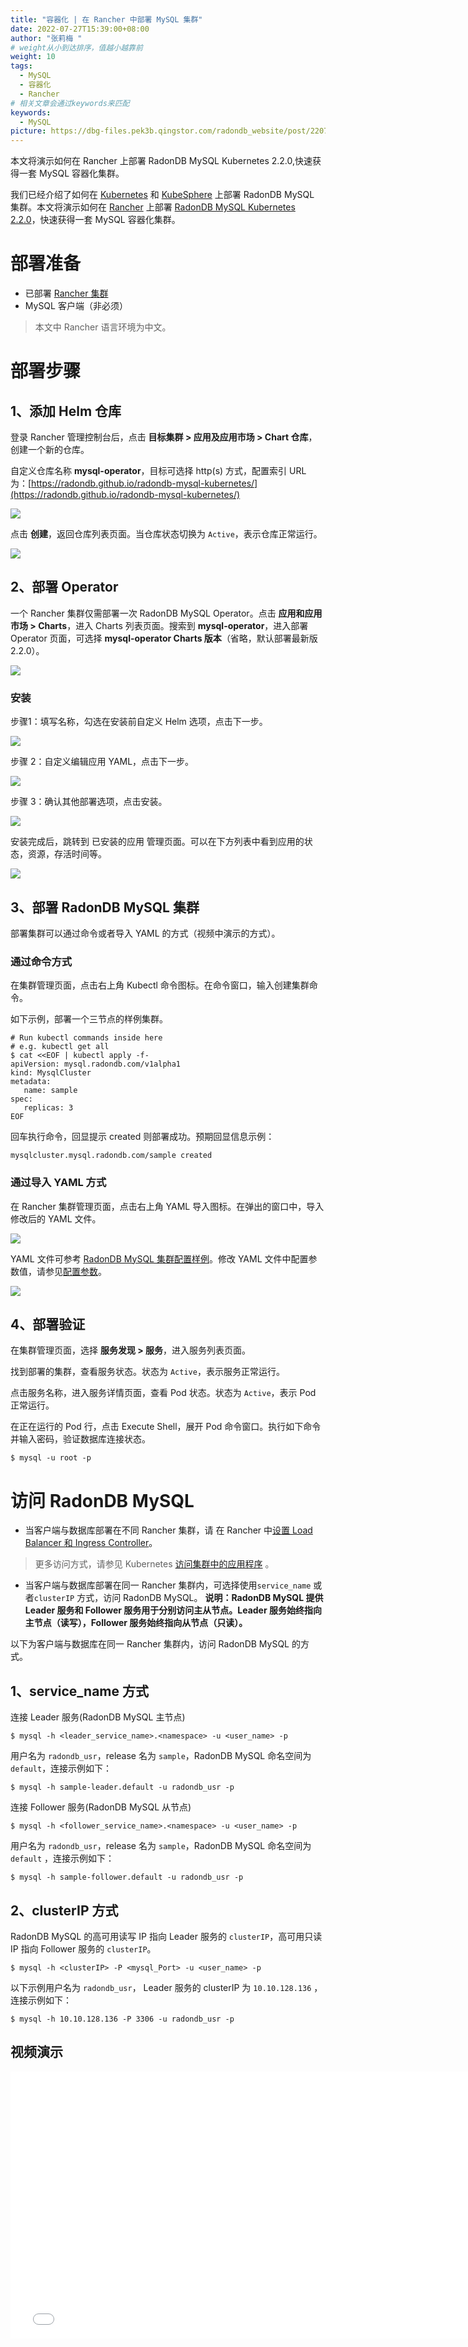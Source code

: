 ```yaml
---
title: "容器化 | 在 Rancher 中部署 MySQL 集群"
date: 2022-07-27T15:39:00+08:00
author: "张莉梅 "
# weight从小到达排序，值越小越靠前
weight: 10
tags:
  - MySQL
  - 容器化
  - Rancher
# 相关文章会通过keywords来匹配
keywords:
  - MySQL
picture: https://dbg-files.pek3b.qingstor.com/radondb_website/post/220729_%E5%AE%B9%E5%99%A8%E5%8C%96%20%7C%20%E5%9C%A8%20Rancher%20%E4%B8%AD%E9%83%A8%E7%BD%B2%20MySQL%20%E9%9B%86%E7%BE%A4/0.png
---
```

本文将演示如何在 Rancher 上部署 RadonDB MySQL Kubernetes 2.2.0,快速获得一套 MySQL 容器化集群。

<!--more-->
我们已经介绍了如何在 [Kubernetes](https://radondb.com/posts/220324_%E5%AE%B9%E5%99%A8%E5%8C%96-_-%E5%9C%A8-k8s-%E4%B8%8A%E9%83%A8%E7%BD%B2-radondb-mysql-operator-%E5%92%8C%E9%9B%86%E7%BE%A4/) 和 [KubeSphere](https://radondb.com/posts/220224_%E5%AE%B9%E5%99%A8%E5%8C%96-_-%E5%9C%A8-kubesphere-%E4%B8%AD%E9%83%A8%E7%BD%B2-mysql-%E9%9B%86%E7%BE%A4/) 上部署 RadonDB MySQL 集群。本文将演示如何在 [Rancher](https://rancher.com) 上部署 [RadonDB MySQL Kubernetes 2.2.0](https://github.com/radondb/radondb-mysql-kubernetes)，快速获得一套 MySQL 容器化集群。

# 部署准备

* 已部署 [Rancher 集群](https://rancher.com/docs/rancher/v2.6/en/quick-start-guide/deployment/quickstart-manual-setup/)
* MySQL 客户端（非必须）
>本文中 Rancher 语言环境为中文。 
# 部署步骤

## 1、添加 Helm 仓库

登录 Rancher 管理控制台后，点击 **目标集群 > 应用及应用市场 > Chart 仓库**，创建一个新的仓库。

自定义仓库名称 **mysql-operator**，目标可选择 http(s) 方式，配置索引 URL 为：[https://radondb.github.io/radondb-mysql-kubernetes/](https://radondb.github.io/radondb-mysql-kubernetes/)

![](https://dbg-files.pek3b.qingstor.com/radondb_website/post/220729_%E5%AE%B9%E5%99%A8%E5%8C%96%20%7C%20%E5%9C%A8%20Rancher%20%E4%B8%AD%E9%83%A8%E7%BD%B2%20MySQL%20%E9%9B%86%E7%BE%A4/1.png)

点击 **创建**，返回仓库列表页面。当仓库状态切换为 `Active`，表示仓库正常运行。

![](https://dbg-files.pek3b.qingstor.com/radondb_website/post/220729_%E5%AE%B9%E5%99%A8%E5%8C%96%20%7C%20%E5%9C%A8%20Rancher%20%E4%B8%AD%E9%83%A8%E7%BD%B2%20MySQL%20%E9%9B%86%E7%BE%A4/2.png)

## 2、部署 Operator

一个 Rancher 集群仅需部署一次 RadonDB MySQL Operator。点击 **应用和应用市场 > Charts**，进入 Charts 列表页面。搜索到 **mysql-operator**，进入部署 Operator 页面，可选择 **mysql-operator Charts 版本**（省略，默认部署最新版 2.2.0）。

![](https://dbg-files.pek3b.qingstor.com/radondb_website/post/220729_%E5%AE%B9%E5%99%A8%E5%8C%96%20%7C%20%E5%9C%A8%20Rancher%20%E4%B8%AD%E9%83%A8%E7%BD%B2%20MySQL%20%E9%9B%86%E7%BE%A4/3.png)

### 安装

步骤1：填写名称，勾选在安装前自定义 Helm 选项，点击下一步。

![](https://dbg-files.pek3b.qingstor.com/radondb_website/post/220729_%E5%AE%B9%E5%99%A8%E5%8C%96%20%7C%20%E5%9C%A8%20Rancher%20%E4%B8%AD%E9%83%A8%E7%BD%B2%20MySQL%20%E9%9B%86%E7%BE%A4/4.png)

步骤 2：自定义编辑应用 YAML，点击下一步。

![](https://dbg-files.pek3b.qingstor.com/radondb_website/post/220729_%E5%AE%B9%E5%99%A8%E5%8C%96%20%7C%20%E5%9C%A8%20Rancher%20%E4%B8%AD%E9%83%A8%E7%BD%B2%20MySQL%20%E9%9B%86%E7%BE%A4/5.png)

步骤 3：确认其他部署选项，点击安装。

![](https://dbg-files.pek3b.qingstor.com/radondb_website/post/220729_%E5%AE%B9%E5%99%A8%E5%8C%96%20%7C%20%E5%9C%A8%20Rancher%20%E4%B8%AD%E9%83%A8%E7%BD%B2%20MySQL%20%E9%9B%86%E7%BE%A4/6.png)

安装完成后，跳转到 已安装的应用 管理页面。可以在下方列表中看到应用的状态，资源，存活时间等。

![](https://dbg-files.pek3b.qingstor.com/radondb_website/post/220729_%E5%AE%B9%E5%99%A8%E5%8C%96%20%7C%20%E5%9C%A8%20Rancher%20%E4%B8%AD%E9%83%A8%E7%BD%B2%20MySQL%20%E9%9B%86%E7%BE%A4/7.png)

## 3、部署 RadonDB MySQL 集群

部署集群可以通过命令或者导入 YAML 的方式（视频中演示的方式）。

### 通过命令方式

在集群管理页面，点击右上角 Kubectl 命令图标。在命令窗口，输入创建集群命令。

 如下示例，部署一个三节点的样例集群。

```plain
# Run kubectl commands inside here
# e.g. kubectl get all
$ cat <<EOF | kubectl apply -f-
apiVersion: mysql.radondb.com/v1alpha1
kind: MysqlCluster
metadata:
   name: sample
spec:
   replicas: 3
EOF
```
回车执行命令，回显提示 created 则部署成功。预期回显信息示例：
```plain
mysqlcluster.mysql.radondb.com/sample created
```
### 通过导入 YAML 方式

在 Rancher 集群管理页面，点击右上角 YAML 导入图标。在弹出的窗口中，导入修改后的 YAML 文件。

![](https://dbg-files.pek3b.qingstor.com/radondb_website/post/220729_%E5%AE%B9%E5%99%A8%E5%8C%96%20%7C%20%E5%9C%A8%20Rancher%20%E4%B8%AD%E9%83%A8%E7%BD%B2%20MySQL%20%E9%9B%86%E7%BE%A4/8.png)

YAML 文件可参考 [RadonDB MySQL 集群配置样例](https://github.com/radondb/radondb-mysql-kubernetes/blob/main/config/samples/mysql_v1alpha1_mysqlcluster.yaml)。修改 YAML 文件中配置参数值，请参见[配置参数](https://github.com/radondb/radondb-mysql-kubernetes/blob/main/docs/zh-cn/config_para.md)。

![](https://dbg-files.pek3b.qingstor.com/radondb_website/post/220729_%E5%AE%B9%E5%99%A8%E5%8C%96%20%7C%20%E5%9C%A8%20Rancher%20%E4%B8%AD%E9%83%A8%E7%BD%B2%20MySQL%20%E9%9B%86%E7%BE%A4/9.png)

## 4、部署验证

在集群管理页面，选择 **服务发现 > 服务**，进入服务列表页面。

找到部署的集群，查看服务状态。状态为 `Active`，表示服务正常运行。

点击服务名称，进入服务详情页面，查看 Pod 状态。状态为 `Active`，表示 Pod 正常运行。

在正在运行的 Pod 行，点击 Execute Shell，展开 Pod 命令窗口。执行如下命令并输入密码，验证数据库连接状态。

```plain
$ mysql -u root -p
```
# 访问 RadonDB MySQL

* 当客户端与数据库部署在不同 Rancher 集群，请 在 Rancher 中[设置 Load Balancer 和 Ingress Controller](https://rancher.com/docs/rancher/v2.6/en/k8s-in-rancher/load-balancers-and-ingress/)。
>更多访问方式，请参见 Kubernetes [访问集群中的应用程序](https://kubernetes.io/zh-cn/docs/tasks/access-application-cluster/) 。 
* 当客户端与数据库部署在同一 Rancher 集群内，可选择使用`service_name` 或者`clusterIP` 方式，访问 RadonDB MySQL。
**说明：RadonDB MySQL 提供 Leader 服务和 Follower 服务用于分别访问主从节点。Leader 服务始终指向主节点（读写），Follower 服务始终指向从节点（只读）。**

以下为客户端与数据库在同一 Rancher 集群内，访问 RadonDB MySQL 的方式。

## 1、service_name 方式

连接 Leader 服务(RadonDB MySQL 主节点)

```plain
$ mysql -h <leader_service_name>.<namespace> -u <user_name> -p
```
用户名为 `radondb_usr`，release 名为 `sample`，RadonDB MySQL 命名空间为`default`，连接示例如下：
```plain
$ mysql -h sample-leader.default -u radondb_usr -p
```
连接 Follower 服务(RadonDB MySQL 从节点)
```plain
$ mysql -h <follower_service_name>.<namespace> -u <user_name> -p
```
用户名为 `radondb_usr`，release 名为 `sample`，RadonDB MySQL 命名空间为 `default` ，连接示例如下：
```plain
$ mysql -h sample-follower.default -u radondb_usr -p
```
## 2、clusterIP 方式

RadonDB MySQL 的高可用读写 IP 指向 Leader 服务的 `clusterIP`，高可用只读 IP 指向 Follower 服务的 `clusterIP`。

```plain
$ mysql -h <clusterIP> -P <mysql_Port> -u <user_name> -p
```
以下示例用户名为 `radondb_usr`， Leader 服务的 clusterIP 为 `10.10.128.136` ，连接示例如下：
```plain
$ mysql -h 10.10.128.136 -P 3306 -u radondb_usr -p
```
## 视频演示

<iframe width="760" height="427" src="//player.bilibili.com/player.html?aid=728690621&bvid=BV1VS4y1E7Q5&cid=780393054&page=1" scrolling="no" border="0" frameborder="no" framespacing="0" allowfullscreen="true"> </iframe>